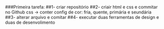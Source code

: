 ###Primeira tarefa:
##1- criar repositório
##2- criair html e css e commitar no Github
     css -> conter config de cor: fria, quente, primária e seundária
##3- alterar arquivo e comitar
##4- executar duas ferramentas de design e duas de desenvolimento